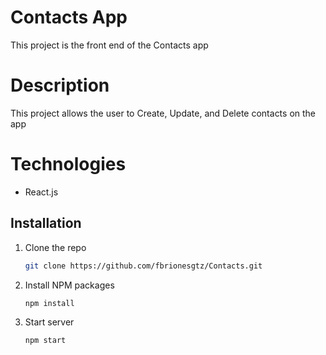 # Contacts App

This project is the front end of the Contacts app

# Description

This project allows the user to Create, Update, and Delete contacts on the app

# Technologies

* React.js

## Installation
1. Clone the repo
   ```sh
   git clone https://github.com/fbrionesgtz/Contacts.git
   ```
2. Install NPM packages
   ```sh
   npm install
   ```
3. Start server
   ```sh
   npm start
   ```
